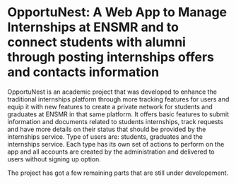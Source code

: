 # OpportuNest: A Web App to Manage Internships at ENSMR and to connect students with alumni through posting internships offers and contacts information
OpportuNest is an academic project that was developed to enhance the traditional internships platform through more tracking features for users and equip it with new features
to create a private network for students and graduates at ENSMR in that same platform.
It offers basic features to submit information and documents related to students internships, track requests and have more details on their status that should be provided by
the internships service.
Type of users are: students, graduates and the internships service. Each type has its own set of actions to perform on the app and all accounts are created by the administration and delivered to users without signing up option.

The project has got a few remaining parts that are still under developement.
